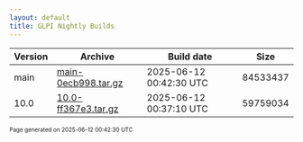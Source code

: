 ```yaml
---
layout: default
title: GLPI Nightly Builds
---
```


Version|Archive|Build date|Size
---|---|---|---
main|[main-0ecb998.tar.gz](main-0ecb998.tar.gz)|2025-06-12 00:42:30 UTC|84533437
10.0|[10.0-ff367e3.tar.gz](10.0-ff367e3.tar.gz)|2025-06-12 00:37:10 UTC|59759034

<font size="1">Page generated on 2025-06-12 00:42:30 UTC</font>
